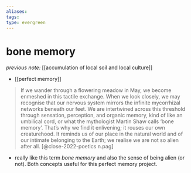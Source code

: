 ```yaml
---
aliases: 
tags: 
type: evergreen
---
```


# bone memory

_previous note:_ [[accumulation of local soil and local culture]]

- [[perfect memory]]

> If we wander through a flowering meadow in May, we become enmeshed in this tactile exchange. When we look closely, we may recognise that our nervous system mirrors the infinite mycorrhizal networks beneath our feet. We are intertwined across this threshold through sensation, perception, and organic memory, kind of like an umbilical cord, or what the mythologist Martin Shaw calls ‘bone memory’. That’s why we find it enlivening; it rouses our own creaturehood. It reminds us of our place in the natural world and of our intimate belonging to the Earth; we realise we are not so alien after all. [@close-2022-poetics n.pag]

- really like this term _bone memory_ and also the sense of being alien (or not). Both concepts useful for this perfect memory project.

